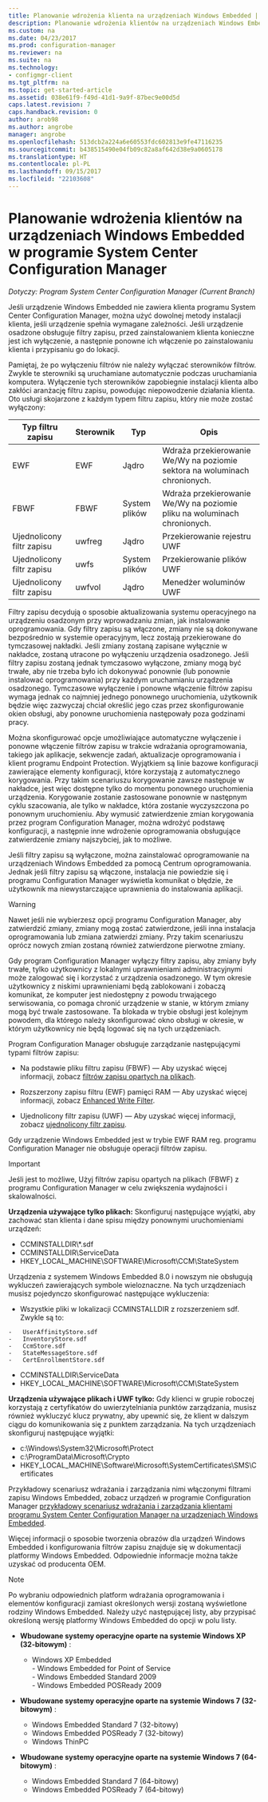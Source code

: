```yaml
---
title: Planowanie wdrożenia klienta na urządzeniach Windows Embedded | Dokumentacja firmy Microsoft
description: Planowanie wdrożenia klientów na urządzeniach Windows Embedded w programie System Center Configuration Manager.
ms.custom: na
ms.date: 04/23/2017
ms.prod: configuration-manager
ms.reviewer: na
ms.suite: na
ms.technology:
- configmgr-client
ms.tgt_pltfrm: na
ms.topic: get-started-article
ms.assetid: 038e61f9-f49d-41d1-9a9f-87bec9e00d5d
caps.latest.revision: 7
caps.handback.revision: 0
author: arob98
ms.author: angrobe
manager: angrobe
ms.openlocfilehash: 513dcb2a224a6e60553fdc602813e9fe47116235
ms.sourcegitcommit: b438515490e04fb09c82a8af642d38e9a0605178
ms.translationtype: HT
ms.contentlocale: pl-PL
ms.lasthandoff: 09/15/2017
ms.locfileid: "22103608"
---
```

# <a name="planning-for-client-deployment-to-windows-embedded-devices-in-system-center-configuration-manager"></a>Planowanie wdrożenia klientów na urządzeniach Windows Embedded w programie System Center Configuration Manager

*Dotyczy: Program System Center Configuration Manager (Current Branch)*

<a name="BKMK_DeployClientEmbedded"></a>Jeśli urządzenie Windows Embedded nie zawiera klienta programu System Center Configuration Manager, można użyć dowolnej metody instalacji klienta, jeśli urządzenie spełnia wymagane zależności. Jeśli urządzenie osadzone obsługuje filtry zapisu, przed zainstalowaniem klienta konieczne jest ich wyłączenie, a następnie ponowne ich włączenie po zainstalowaniu klienta i przypisaniu go do lokacji.  

 Pamiętaj, że po wyłączeniu filtrów nie należy wyłączać sterowników filtrów. Zwykle te sterowniki są uruchamiane automatycznie podczas uruchamiania komputera. Wyłączenie tych sterowników zapobiegnie instalacji klienta albo zakłóci aranżację filtru zapisu, powodując niepowodzenie działania klienta. Oto usługi skojarzone z każdym typem filtru zapisu, który nie może zostać wyłączony:  

|Typ filtru zapisu|Sterownik|Typ|Opis|  
|-----------------------|------------|----------|-----------------|  
|EWF|EWF|Jądro|Wdraża przekierowanie We/Wy na poziomie sektora na woluminach chronionych.|  
|FBWF|FBWF|System plików|Wdraża przekierowanie We/Wy na poziomie pliku na woluminach chronionych.|  
|Ujednolicony filtr zapisu|uwfreg|Jądro|Przekierowanie rejestru UWF|  
|Ujednolicony filtr zapisu|uwfs|System plików|Przekierowanie plików UWF|  
|Ujednolicony filtr zapisu|uwfvol|Jądro|Menedżer woluminów UWF|  

 Filtry zapisu decydują o sposobie aktualizowania systemu operacyjnego na urządzeniu osadzonym przy wprowadzaniu zmian, jak instalowanie oprogramowania. Gdy filtry zapisu są włączone, zmiany nie są dokonywane bezpośrednio w systemie operacyjnym, lecz zostają przekierowane do tymczasowej nakładki. Jeśli zmiany zostaną zapisane wyłącznie w nakładce, zostaną utracone po wyłączeniu urządzenia osadzonego. Jeśli filtry zapisu zostaną jednak tymczasowo wyłączone, zmiany mogą być trwałe, aby nie trzeba było ich dokonywać ponownie (lub ponownie instalować oprogramowania) przy każdym uruchamianiu urządzenia osadzonego. Tymczasowe wyłączenie i ponowne włączenie filtrów zapisu wymaga jednak co najmniej jednego ponownego uruchomienia, użytkownik będzie więc zazwyczaj chciał określić jego czas przez skonfigurowanie okien obsługi, aby ponowne uruchomienia następowały poza godzinami pracy.  

 Można skonfigurować opcje umożliwiające automatyczne wyłączenie i ponowne włączenie filtrów zapisu w trakcie wdrażania oprogramowania, takiego jak aplikacje, sekwencje zadań, aktualizacje oprogramowania i klient programu Endpoint Protection. Wyjątkiem są linie bazowe konfiguracji zawierające elementy konfiguracji, które korzystają z automatycznego korygowania. Przy takim scenariuszu korygowanie zawsze następuje w nakładce, jest więc dostępne tylko do momentu ponownego uruchomienia urządzenia. Korygowanie zostanie zastosowane ponownie w następnym cyklu szacowania, ale tylko w nakładce, która zostanie wyczyszczona po ponownym uruchomieniu. Aby wymusić zatwierdzenie zmian korygowania przez program Configuration Manager, można wdrożyć podstawę konfiguracji, a następnie inne wdrożenie oprogramowania obsługujące zatwierdzenie zmiany najszybciej, jak to możliwe.  

 Jeśli filtry zapisu są wyłączone, można zainstalować oprogramowanie na urządzeniach Windows Embedded za pomocą Centrum oprogramowania. Jednak jeśli filtry zapisu są włączone, instalacja nie powiedzie się i programu Configuration Manager wyświetla komunikat o błędzie, że użytkownik ma niewystarczające uprawnienia do instalowania aplikacji.  

> [!WARNING]  
>  Nawet jeśli nie wybierzesz opcji programu Configuration Manager, aby zatwierdzić zmiany, zmiany mogą zostać zatwierdzone, jeśli inna instalacja oprogramowania lub zmiana zatwierdzi zmiany. Przy takim scenariuszu oprócz nowych zmian zostaną również zatwierdzone pierwotne zmiany.  

 Gdy program Configuration Manager wyłączy filtry zapisu, aby zmiany były trwałe, tylko użytkownicy z lokalnymi uprawnieniami administracyjnymi może zalogować się i korzystać z urządzenia osadzonego. W tym okresie użytkownicy z niskimi uprawnieniami będą zablokowani i zobaczą komunikat, że komputer jest niedostępny z powodu trwającego serwisowania, co pomaga chronić urządzenie w stanie, w którym zmiany mogą być trwale zastosowane. Ta blokada w trybie obsługi jest kolejnym powodem, dla którego należy skonfigurować okno obsługi w okresie, w którym użytkownicy nie będą logować się na tych urządzeniach.  

 Program Configuration Manager obsługuje zarządzanie następującymi typami filtrów zapisu:  

-   Na podstawie pliku filtru zapisu (FBWF) — Aby uzyskać więcej informacji, zobacz [filtrów zapisu opartych na plikach](http://go.microsoft.com/fwlink/?LinkID=204717).  

-   Rozszerzony zapisu filtru (EWF) pamięci RAM — Aby uzyskać więcej informacji, zobacz [Enhanced Write Filter](http://go.microsoft.com/fwlink/?LinkId=204718).  

-   Ujednolicony filtr zapisu (UWF) — Aby uzyskać więcej informacji, zobacz [ujednolicony filtr zapisu](http://go.microsoft.com/fwlink/?LinkId=309236).  

 Gdy urządzenie Windows Embedded jest w trybie EWF RAM reg. programu Configuration Manager nie obsługuje operacji filtrów zapisu.  

> [!IMPORTANT]  
>  Jeśli jest to możliwe, Użyj filtrów zapisu opartych na plikach (FBWF) z programu Configuration Manager w celu zwiększenia wydajności i skalowalności.
>
> **Urządzenia używające tylko plikach:** Skonfiguruj następujące wyjątki, aby zachować stan klienta i dane spisu między ponownymi uruchomieniami urządzeń:  
>   
>  -   CCMINSTALLDIR\\*.sdf  
> -   CCMINSTALLDIR\ServiceData  
> -   HKEY_LOCAL_MACHINE\SOFTWARE\Microsoft\CCM\StateSystem  
>   
>  Urządzenia z systemem Windows Embedded 8.0 i nowszym nie obsługują wykluczeń zawierających symbole wieloznaczne. Na tych urządzeniach musisz pojedynczo skonfigurować następujące wykluczenia:  
>   
>  -   Wszystkie pliki w lokalizacji CCMINSTALLDIR z rozszerzeniem sdf. Zwykle są to:  
>   
>     -   UserAffinityStore.sdf  
>     -   InventoryStore.sdf  
>     -   CcmStore.sdf  
>     -   StateMessageStore.sdf  
>     -   CertEnrollmentStore.sdf  
> -   CCMINSTALLDIR\ServiceData  
> -   HKEY_LOCAL_MACHINE\SOFTWARE\Microsoft\CCM\StateSystem  
>   
> **Urządzenia używające plikach i UWF tylko:** Gdy klienci w grupie roboczej korzystają z certyfikatów do uwierzytelniania punktów zarządzania, musisz również wykluczyć klucz prywatny, aby upewnić się, że klient w dalszym ciągu do komunikowania się z punktem zarządzania. Na tych urządzeniach skonfiguruj następujące wyjątki:  
>   
>  -   c:\Windows\System32\Microsoft\Protect  
> -   c:\ProgramData\Microsoft\Crypto  
> -   HKEY_LOCAL_MACHINE\Software\Microsoft\SystemCertificates\SMS\Certificates  

 Przykładowy scenariusz wdrażania i zarządzania nimi włączonymi filtrami zapisu Windows Embedded, zobacz urządzeń w programie Configuration Manager [przykładowy scenariusz wdrażania i zarządzania klientami programu System Center Configuration Manager na urządzeniach Windows Embedded](../../../../core/clients/deploy/example-scenario-for-deploying-and-managing-clients-on-windows-embedded-devices.md).  

 Więcej informacji o sposobie tworzenia obrazów dla urządzeń Windows Embedded i konfigurowania filtrów zapisu znajduje się w dokumentacji platformy Windows Embedded. Odpowiednie informacje można także uzyskać od producenta OEM.  

> [!NOTE]  
>  Po wybraniu odpowiednich platform wdrażania oprogramowania i elementów konfiguracji zamiast określonych wersji zostaną wyświetlone rodziny Windows Embedded. Należy użyć następującej listy, aby przypisać określoną wersję platformy Windows Embedded do opcji w polu listy.  
>   
>  -   **Wbudowane systemy operacyjne oparte na systemie Windows XP (32-bitowym)** :  
>   
>      -   Windows XP Embedded  
>     -   Windows Embedded for Point of Service  
>     -   Windows Embedded Standard 2009  
>     -   Windows Embedded POSReady 2009  
> -   **Wbudowane systemy operacyjne oparte na systemie Windows 7 (32-bitowym)** :  
>   
>      -   Windows Embedded Standard 7 (32-bitowy)  
>     -   Windows Embedded POSReady 7 (32-bitowy)  
>     -   Windows ThinPC  
> -   **Wbudowane systemy operacyjne oparte na systemie Windows 7 (64-bitowym)** :  
>   
>      -   Windows Embedded Standard 7 (64-bitowy)  
>     -   Windows Embedded POSReady 7 (64-bitowy)
